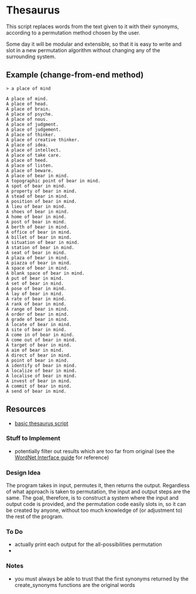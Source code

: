 # Thesaurus

This script replaces words from the text given to it with their synonyms, according to a permutation method chosen by the user.

Some day it will be modular and extensible, so that it is easy to write and slot in a new permutation algorithm without changing any of the surrounding system.

## Example (change-from-end method)

    > a place of mind

    A place of mind.
    A place of head.
    A place of brain.
    A place of psyche.
    A place of nous.
    A place of judgment.
    A place of judgement.
    A place of thinker.
    A place of creative thinker.
    A place of idea.
    A place of intellect.
    A place of take care.
    A place of heed.
    A place of listen.
    A place of beware.
    A place of bear in mind.
    A topographic point of bear in mind.
    A spot of bear in mind.
    A property of bear in mind.
    A stead of bear in mind.
    A position of bear in mind.
    A lieu of bear in mind.
    A shoes of bear in mind.
    A home of bear in mind.
    A post of bear in mind.
    A berth of bear in mind.
    A office of bear in mind.
    A billet of bear in mind.
    A situation of bear in mind.
    A station of bear in mind.
    A seat of bear in mind.
    A plaza of bear in mind.
    A piazza of bear in mind.
    A space of bear in mind.
    A blank space of bear in mind.
    A put of bear in mind.
    A set of bear in mind.
    A pose of bear in mind.
    A lay of bear in mind.
    A rate of bear in mind.
    A rank of bear in mind.
    A range of bear in mind.
    A order of bear in mind.
    A grade of bear in mind.
    A locate of bear in mind.
    A site of bear in mind.
    A come in of bear in mind.
    A come out of bear in mind.
    A target of bear in mind.
    A aim of bear in mind.
    A direct of bear in mind.
    A point of bear in mind.
    A identify of bear in mind.
    A localize of bear in mind.
    A localise of bear in mind.
    A invest of bear in mind.
    A commit of bear in mind.
    A send of bear in mind.

## Resources

* [basic thesaurus script](http://stackoverflow.com/questions/5534926/to-find-synonyms-defintions-and-example-sentences-using-wordnet)

### Stuff to Implement

* potentially filter out results which are too far from original (see the [WordNet Interface guide](http://www.nltk.org/howto/wordnet.html) for reference)

### Design Idea

The program takes in input, permutes it, then returns the output. Regardless of what approach is taken to permutation, the input and output steps are the same. The goal, therefore, is to construct a system where the input and output code is provided, and the permutation code easily slots in, so it can be created by anyone, without too much knowledge of (or adjustment to) the rest of the program.

### To Do

* actually print each output for the all-possibilities permutation
* 

### Notes

* you must always be able to trust that the first synonyms returned by the create_synonyms functions are the original words
